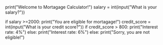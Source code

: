 print("Welcome to Mortagage Calculator!")
salary = int(input("What is your salary?"))

if salary >=2000:
  print("You are eligible for mortagage!")
  credit_score = int(input("What is your credit score?"))
  if credit_score > 800:
    print("Interest rate: 4%")
  else:
    print("Interest rate: 6%")
else:
  print("Sorry, you are not eligible!")